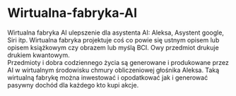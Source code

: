# Wirtualna-fabryka-AI
Wirtualna fabryka AI ulepszenie dla asystenta AI: Aleksa, Asystent google, Siri itp. Wirtualna fabryka projektuje coś co powie się ustnym opisem lub opisem książkowym czy obrazem lub myślą BCI. Owy przedmiot drukuje drukiem kwantowym.  
Przedmioty i dobra codziennego życia są generowane i produkowane przez AI w wirtualnym środowisku chmury obliczeniowej głośnika Aleksa. 
Taką wirtualną fabrykę można inwestować i opodatkować jak i generować pasywny dochód dla każdego kto kupi akcje. 
